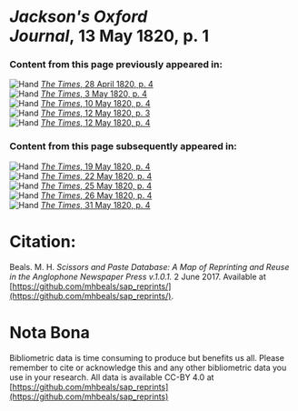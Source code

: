 # *Jackson's Oxford Journal*, 13 May 1820, p. 1  
  
### Content from this page previously appeared in:  
![Hand](http://scissorsandpaste.net/wp-content/uploads/2017/06/smallhandpointer.png) [*The Times*, 28 April 1820, p. 4](https://mhbeals.github.io/sap_html/The-Times/The-Times-28-April-1820-p-4)  
![Hand](http://scissorsandpaste.net/wp-content/uploads/2017/06/smallhandpointer.png) [*The Times*, 3 May 1820, p. 4](https://mhbeals.github.io/sap_html/The-Times/The-Times-3-May-1820-p-4)  
![Hand](http://scissorsandpaste.net/wp-content/uploads/2017/06/smallhandpointer.png) [*The Times*, 10 May 1820, p. 4](https://mhbeals.github.io/sap_html/The-Times/The-Times-10-May-1820-p-4)  
![Hand](http://scissorsandpaste.net/wp-content/uploads/2017/06/smallhandpointer.png) [*The Times*, 12 May 1820, p. 3](https://mhbeals.github.io/sap_html/The-Times/The-Times-12-May-1820-p-3)  
![Hand](http://scissorsandpaste.net/wp-content/uploads/2017/06/smallhandpointer.png) [*The Times*, 12 May 1820, p. 4](https://mhbeals.github.io/sap_html/The-Times/The-Times-12-May-1820-p-4)  
  
### Content from this page subsequently appeared in:  
![Hand](http://scissorsandpaste.net/wp-content/uploads/2017/06/smallhandpointer.png) [*The Times*, 19 May 1820, p. 4](https://mhbeals.github.io/sap_html/The-Times/The-Times-19-May-1820-p-4)  
![Hand](http://scissorsandpaste.net/wp-content/uploads/2017/06/smallhandpointer.png) [*The Times*, 22 May 1820, p. 4](https://mhbeals.github.io/sap_html/The-Times/The-Times-22-May-1820-p-4)  
![Hand](http://scissorsandpaste.net/wp-content/uploads/2017/06/smallhandpointer.png) [*The Times*, 25 May 1820, p. 4](https://mhbeals.github.io/sap_html/The-Times/The-Times-25-May-1820-p-4)  
![Hand](http://scissorsandpaste.net/wp-content/uploads/2017/06/smallhandpointer.png) [*The Times*, 26 May 1820, p. 4](https://mhbeals.github.io/sap_html/The-Times/The-Times-26-May-1820-p-4)  
![Hand](http://scissorsandpaste.net/wp-content/uploads/2017/06/smallhandpointer.png) [*The Times*, 31 May 1820, p. 4](https://mhbeals.github.io/sap_html/The-Times/The-Times-31-May-1820-p-4)  


# Citation: 

Beals. M. H. *Scissors and Paste Database: A Map of Reprinting and Reuse in the Anglophone Newspaper Press v.1.0.1.* 2 June 2017. Available at [https://github.com/mhbeals/sap_reprints/](https://github.com/mhbeals/sap_reprints/). 

# Nota Bona

Bibliometric data is time consuming to produce but benefits us all. Please remember to cite or acknowledge this and any other bibliometric data you use in your research. All data is available CC-BY 4.0 at [https://github.com/mhbeals/sap_reprints](https://github.com/mhbeals/sap_reprints)